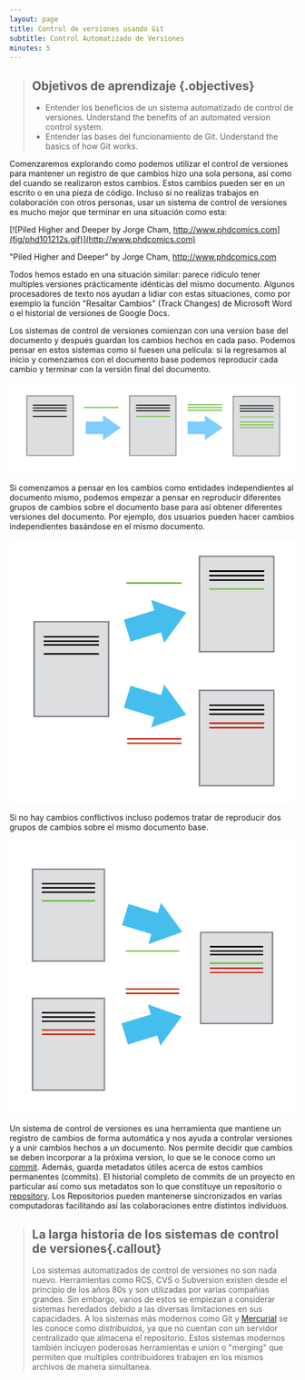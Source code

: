 ```yaml
---
layout: page
title: Control de versiones usando Git
subtitle: Control Automatizado de Versiones
minutes: 5
---
```

> ## Objetivos de aprendizaje {.objectives}
>
> *   Entender los beneficios de un sistema automatizado de control de versiones. Understand the benefits of an automated version control system.
> *   Entender las bases del funcionamiento de Git. Understand the basics of how Git works.

Comenzaremos explorando como podemos utilizar el control de versiones
para mantener un registro de que cambios hizo una sola persona, así como
del cuando se realizaron estos cambios. Estos cambios pueden ser en un escrito
o en una pieza de código. 
Incluso si no realizas trabajos en colaboración con otros personas, 
usar un sistema de control de versiones es mucho mejor que terminar en una 
situación como esta: 

[![Piled Higher and Deeper by Jorge Cham, http://www.phdcomics.com](fig/phd101212s.gif)](http://www.phdcomics.com)

"Piled Higher and Deeper" by Jorge Cham, http://www.phdcomics.com

Todos hemos estado en una situación similar: parece ridículo tener multiples versiones prácticamente idénticas del mismo documento. Algunos procesadores de texto nos ayudan a lidiar con estas situaciones, como por exemplo la función "Resaltar Cambios" (Track Changes) de Microsoft Word o el historial de versiones de Google Docs. 

Los sistemas de control de versiones comienzan con una version base del documento y después guardan los cambios hechos en cada paso. Podemos pensar en estos sistemas como si fuesen una película: si la regresamos al inicio y comenzamos con el documento base podemos reproducir cada cambio y terminar con la versión final del documento. 

![Los cambios se guardan de manera secuencial](fig/play-changes.svg)

Si comenzamos a pensar en los cambios como entidades independientes al documento mismo, podemos empezar a pensar en reproducir diferentes grupos de cambios sobre el documento base para así obtener diferentes versiones del documento. Por ejemplo, dos usuarios pueden hacer cambios independientes basándose en el mismo documento. 

![Se pueden guardar versiones distintas](fig/versions.svg)

Si no hay cambios conflictivos incluso podemos tratar de reproducir dos grupos de cambios sobre el mismo documento base.

![Se pueden unir versiones multiples](fig/merge.svg)

Un sistema de control de versiones es una herramienta que mantiene un registro de cambios de forma automática y nos ayuda a controlar versiones y a unir cambios hechos a un documento. Nos permite decidir que cambios se deben incorporar a la próxima version, lo que se le conoce como un [commit](reference.html#commit). Además, guarda metadatos útiles acerca de estos cambios permanentes (commits). El historial completo de commits de un proyecto en particular así como sus metadatos son lo que constituye un repositorio o [repository](reference.html#repository). Los Repositorios pueden mantenerse sincronizados en varias computadoras facilitando así las colaboraciones entre distintos individuos. 

> ## La larga historia de los sistemas de control de versiones{.callout}
>
> Los sistemas automatizados de control de versiones no son nada nuevo.
> Herramientas como RCS, CVS o Subversion existen desde el principio de los años 80s y son utilizadas por varias compañias grandes.
> Sin embargo, varios de estos se empiezan a considerar sistemas heredados debido a las diversas limitaciones en sus capacidades. 
> A los sistemas más modernos como Git y [Mercurial](http://swcarpentry.github.io/hg-novice/) se les conoce como
> *distribuidos*, ya que no cuentan con un servidor centralizado que almacena el repositorio.
> Estos sistemas modernos también incluyen poderosas herramientas e unión o "merging" que permiten que multiples contribuidores trabajen 
> en los mismos archivos de manera simultanea. 
